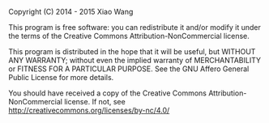 Copyright (C) 2014 - 2015 Xiao Wang

This program is free software: you can redistribute it and/or modify
it under the terms of the Creative Commons Attribution-NonCommercial 
license.

This program is distributed in the hope that it will be useful,
but WITHOUT ANY WARRANTY; without even the implied warranty of
MERCHANTABILITY or FITNESS FOR A PARTICULAR PURPOSE.  See the
GNU Affero General Public License for more details.

You should have received a copy of the Creative Commons 
Attribution-NonCommercial license. If not, see <http://creativecommons.org/licenses/by-nc/4.0/>

